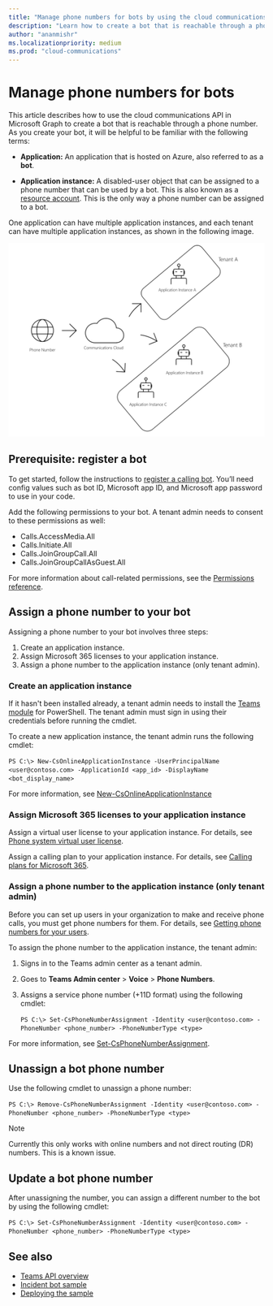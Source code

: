 ```yaml
---
title: "Manage phone numbers for bots by using the cloud communications API"
description: "Learn how to create a bot that is reachable through a phone number, and assign, unassign, or update a bot phone number by using the Microsoft Graph cloud communications API."
author: "ananmishr"
ms.localizationpriority: medium
ms.prod: "cloud-communications"
---
```


# Manage phone numbers for bots

This article describes how to use the cloud communications API in Microsoft Graph to create a bot that is reachable through a phone number. As you create your bot, it will be helpful to be familiar with the following terms:

- **Application:** An application that is hosted on Azure, also referred to as a **bot**.

- **Application instance:** A disabled-user object that can be assigned to a phone number that can be used by a bot. This is also known as a [resource account](/microsoftteams/manage-resource-accounts). This is the only way a phone number can be assigned to a bot.

One application can have multiple application instances, and each tenant can have multiple application instances, as shown in the following image.

![Image showing a phone number with tenants with one or more application instances](images/communications-app-tenant.PNG)

## Prerequisite: register a bot

To get started, follow the instructions to [register a calling bot](https://microsoftgraph.github.io/microsoft-graph-comms-samples/docs/articles/calls/register-calling-bot.html). You’ll need config values such as bot ID, Microsoft app ID, and Microsoft app password to use in your code.

Add the following permissions to your bot. A tenant admin needs to consent to these permissions as well:

- Calls.AccessMedia.All
- Calls.Initiate.All
- Calls.JoinGroupCall.All
- Calls.JoinGroupCallAsGuest.All

For more information about call-related permissions, see the [Permissions reference](permissions-reference.md#calls-permissions).

## Assign a phone number to your bot

Assigning a phone number to your bot involves three steps:

1. Create an application instance.
2. Assign Microsoft 365 licenses to your application instance.
3. Assign a phone number to the application instance (only tenant admin).

### Create an application instance

If it hasn't been installed already, a tenant admin needs to install the [Teams module](/microsoftteams/teams-powershell-install) for PowerShell. The tenant admin must sign in using their credentials before running the cmdlet.

To create a new application instance, the tenant admin runs the following cmdlet:

`PS C:\> New-CsOnlineApplicationInstance -UserPrincipalName <user@contoso.com> -ApplicationId <app_id> -DisplayName <bot_display_name>`

For more information, see [New-CsOnlineApplicationInstance](/powershell/module/skype/new-csonlineapplicationinstance?view=skype-ps&preserve-view=true)
### Assign Microsoft 365 licenses to your application instance

Assign a virtual user license to your application instance. For details, see [Phone system virtual user license](/microsoftteams/teams-add-on-licensing/virtual-user).

Assign a calling plan to your application instance. For details, see [Calling plans for Microsoft 365](/microsoftteams/calling-plans-for-office-365).

### Assign a phone number to the application instance (only tenant admin)

Before you can set up users in your organization to make and receive phone calls, you must get phone numbers for them. For details, see [Getting phone numbers for your users](/microsoftteams/getting-phone-numbers-for-your-users#get-new-phone-numbers-for-your-users).

To assign the phone number to the application instance, the tenant admin:

1. Signs in to the Teams admin center as a tenant admin.
2. Goes to **Teams Admin center** > **Voice** > **Phone Numbers**.
3. Assigns a service phone number (+11D format) using the following cmdlet:

   `PS C:\> Set-CsPhoneNumberAssignment -Identity <user@contoso.com> -PhoneNumber <phone_number> -PhoneNumberType <type>`

For more information, see [Set-CsPhoneNumberAssignment](/powershell/module/teams/set-csphonenumberassignment).

## Unassign a bot phone number

Use the following cmdlet to unassign a phone number:

   `PS C:\> Remove-CsPhoneNumberAssignment -Identity <user@contoso.com> -PhoneNumber <phone_number> -PhoneNumberType <type>`

> [!NOTE]
> Currently this only works with online numbers and not direct routing (DR) numbers. This is a known issue.

## Update a bot phone number

After unassigning the number, you can assign a different number to the bot by using the following cmdlet:

   `PS C:\> Set-CsPhoneNumberAssignment -Identity <user@contoso.com> -PhoneNumber <phone_number> -PhoneNumberType <type>`

## See also

- [Teams API overview](teams-concept-overview.md)
- [Incident bot sample](https://github.com/microsoftgraph/microsoft-graph-comms-samples/tree/master/Samples/V1.0Samples/RemoteMediaSamples/IncidentBot)
- [Deploying the sample](https://github.com/microsoftgraph/microsoft-graph-comms-samples/blob/master/Samples/V1.0Samples/RemoteMediaSamples/README.md#deploying-the-sample)
